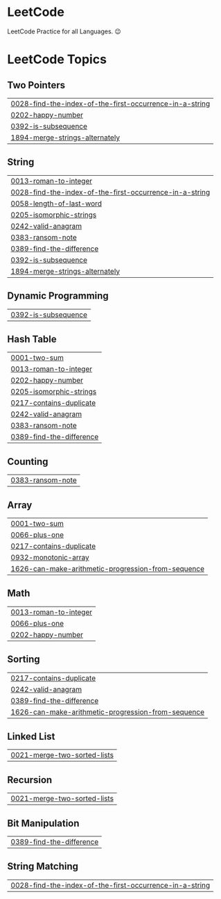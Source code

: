 # LeetCode
LeetCode Practice for all Languages. 😉

<!---LeetCode Topics Start-->
# LeetCode Topics
## Two Pointers
|  |
| ------- |
| [0028-find-the-index-of-the-first-occurrence-in-a-string](https://github.com/afnanahmadtariq/LeetCode/tree/master/0028-find-the-index-of-the-first-occurrence-in-a-string) |
| [0202-happy-number](https://github.com/afnanahmadtariq/LeetCode/tree/master/0202-happy-number) |
| [0392-is-subsequence](https://github.com/afnanahmadtariq/LeetCode/tree/master/0392-is-subsequence) |
| [1894-merge-strings-alternately](https://github.com/afnanahmadtariq/LeetCode/tree/master/1894-merge-strings-alternately) |
## String
|  |
| ------- |
| [0013-roman-to-integer](https://github.com/afnanahmadtariq/LeetCode/tree/master/0013-roman-to-integer) |
| [0028-find-the-index-of-the-first-occurrence-in-a-string](https://github.com/afnanahmadtariq/LeetCode/tree/master/0028-find-the-index-of-the-first-occurrence-in-a-string) |
| [0058-length-of-last-word](https://github.com/afnanahmadtariq/LeetCode/tree/master/0058-length-of-last-word) |
| [0205-isomorphic-strings](https://github.com/afnanahmadtariq/LeetCode/tree/master/0205-isomorphic-strings) |
| [0242-valid-anagram](https://github.com/afnanahmadtariq/LeetCode/tree/master/0242-valid-anagram) |
| [0383-ransom-note](https://github.com/afnanahmadtariq/LeetCode/tree/master/0383-ransom-note) |
| [0389-find-the-difference](https://github.com/afnanahmadtariq/LeetCode/tree/master/0389-find-the-difference) |
| [0392-is-subsequence](https://github.com/afnanahmadtariq/LeetCode/tree/master/0392-is-subsequence) |
| [1894-merge-strings-alternately](https://github.com/afnanahmadtariq/LeetCode/tree/master/1894-merge-strings-alternately) |
## Dynamic Programming
|  |
| ------- |
| [0392-is-subsequence](https://github.com/afnanahmadtariq/LeetCode/tree/master/0392-is-subsequence) |
## Hash Table
|  |
| ------- |
| [0001-two-sum](https://github.com/afnanahmadtariq/LeetCode/tree/master/0001-two-sum) |
| [0013-roman-to-integer](https://github.com/afnanahmadtariq/LeetCode/tree/master/0013-roman-to-integer) |
| [0202-happy-number](https://github.com/afnanahmadtariq/LeetCode/tree/master/0202-happy-number) |
| [0205-isomorphic-strings](https://github.com/afnanahmadtariq/LeetCode/tree/master/0205-isomorphic-strings) |
| [0217-contains-duplicate](https://github.com/afnanahmadtariq/LeetCode/tree/master/0217-contains-duplicate) |
| [0242-valid-anagram](https://github.com/afnanahmadtariq/LeetCode/tree/master/0242-valid-anagram) |
| [0383-ransom-note](https://github.com/afnanahmadtariq/LeetCode/tree/master/0383-ransom-note) |
| [0389-find-the-difference](https://github.com/afnanahmadtariq/LeetCode/tree/master/0389-find-the-difference) |
## Counting
|  |
| ------- |
| [0383-ransom-note](https://github.com/afnanahmadtariq/LeetCode/tree/master/0383-ransom-note) |
## Array
|  |
| ------- |
| [0001-two-sum](https://github.com/afnanahmadtariq/LeetCode/tree/master/0001-two-sum) |
| [0066-plus-one](https://github.com/afnanahmadtariq/LeetCode/tree/master/0066-plus-one) |
| [0217-contains-duplicate](https://github.com/afnanahmadtariq/LeetCode/tree/master/0217-contains-duplicate) |
| [0932-monotonic-array](https://github.com/afnanahmadtariq/LeetCode/tree/master/0932-monotonic-array) |
| [1626-can-make-arithmetic-progression-from-sequence](https://github.com/afnanahmadtariq/LeetCode/tree/master/1626-can-make-arithmetic-progression-from-sequence) |
## Math
|  |
| ------- |
| [0013-roman-to-integer](https://github.com/afnanahmadtariq/LeetCode/tree/master/0013-roman-to-integer) |
| [0066-plus-one](https://github.com/afnanahmadtariq/LeetCode/tree/master/0066-plus-one) |
| [0202-happy-number](https://github.com/afnanahmadtariq/LeetCode/tree/master/0202-happy-number) |
## Sorting
|  |
| ------- |
| [0217-contains-duplicate](https://github.com/afnanahmadtariq/LeetCode/tree/master/0217-contains-duplicate) |
| [0242-valid-anagram](https://github.com/afnanahmadtariq/LeetCode/tree/master/0242-valid-anagram) |
| [0389-find-the-difference](https://github.com/afnanahmadtariq/LeetCode/tree/master/0389-find-the-difference) |
| [1626-can-make-arithmetic-progression-from-sequence](https://github.com/afnanahmadtariq/LeetCode/tree/master/1626-can-make-arithmetic-progression-from-sequence) |
## Linked List
|  |
| ------- |
| [0021-merge-two-sorted-lists](https://github.com/afnanahmadtariq/LeetCode/tree/master/0021-merge-two-sorted-lists) |
## Recursion
|  |
| ------- |
| [0021-merge-two-sorted-lists](https://github.com/afnanahmadtariq/LeetCode/tree/master/0021-merge-two-sorted-lists) |
## Bit Manipulation
|  |
| ------- |
| [0389-find-the-difference](https://github.com/afnanahmadtariq/LeetCode/tree/master/0389-find-the-difference) |
## String Matching
|  |
| ------- |
| [0028-find-the-index-of-the-first-occurrence-in-a-string](https://github.com/afnanahmadtariq/LeetCode/tree/master/0028-find-the-index-of-the-first-occurrence-in-a-string) |
<!---LeetCode Topics End-->